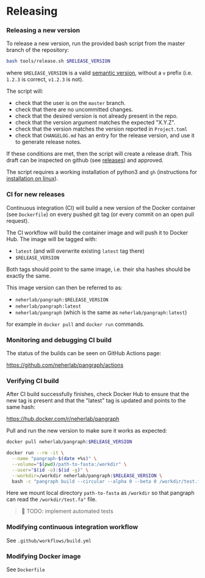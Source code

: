 # Releasing

### Releasing a new version

To release a new version, run the provided bash script from the master branch of the repository:

```bash
bash tools/release.sh $RELEASE_VERSION
```

where `$RELEASE_VERSION` is a valid [semantic version](https://semver.org/), without a `v` prefix (i.e. `1.2.3` is correct, `v1.2.3` is not).

The script will:
- check that the user is on the `master` branch.
- check that there are no uncommitted changes.
- check that the desired version is not already present in the repo.
- check that the version argument matches the expected "X.Y.Z".
- check that the version matches the version reported in `Project.toml`
- check that `CHANGELOG.md` has an entry for the release version, and use it to generate release notes.

If these conditions are met, then the script will create a release draft. This draft can be inspected on github (see [releases](https://github.com/neherlab/pangraph/releases)) and approved.

The script requires a working installation of python3 and `gh` (instructions for [installation on linux](https://github.com/cli/cli/blob/trunk/docs/install_linux.md)).

### CI for new releases

Continuous integration (CI) will build a new version of the Docker container (see `Dockerfile`) on every pushed git tag (or every commit on an open pull request).

The CI workflow will build the container image and will push it to Docker Hub. The image will be tagged with:
 
 - `latest` (and will overwrite existing `latest` tag there)
 - `$RELEASE_VERSION`

Both tags should point to the same image, i.e. their sha hashes should be exactly the same.

This image version can then be referred to as:

 - `neherlab/pangraph:$RELEASE_VERSION`
 - `neherlab/pangraph:latest`
 - `neherlab/pangraph` (which is the same as `neherlab/pangraph:latest`)

for example in `docker pull` and `docker run` commands.


### Monitoring and debugging CI build

The status of the builds can be seen on GitHub Actions page:

https://github.com/neherlab/pangraph/actions

### Verifying CI build

After CI build successfully finishes, check Docker Hub to ensure that the new tag is present and that the "latest" tag is updated and points to the same hash:

https://hub.docker.com/r/neherlab/pangraph

Pull and run the new version to make sure it works as expected:

```bash
docker pull neherlab/pangraph:$RELEASE_VERSION

docker run --rm -it \
  --name "pangraph-$(date +%s)" \
  --volume="$(pwd)/path-to-fasta:/workdir" \
  --user="$(id -u):$(id -g)" \
  --workdir=/workdir neherlab/pangraph:$RELEASE_VERSION \
  bash -c "pangraph build --circular --alpha 0 --beta 0 /workdir/test.fa"
```

Here we mount local directory `path-to-fasta` as `/workdir` so that pangraph can read the `/workdir/test.fa"` file. 

> 👷 TODO: implement automated tests


### Modifying continuous integration workflow

See `.github/workflows/build.yml`


### Modifying Docker image

See `Dockerfile`
